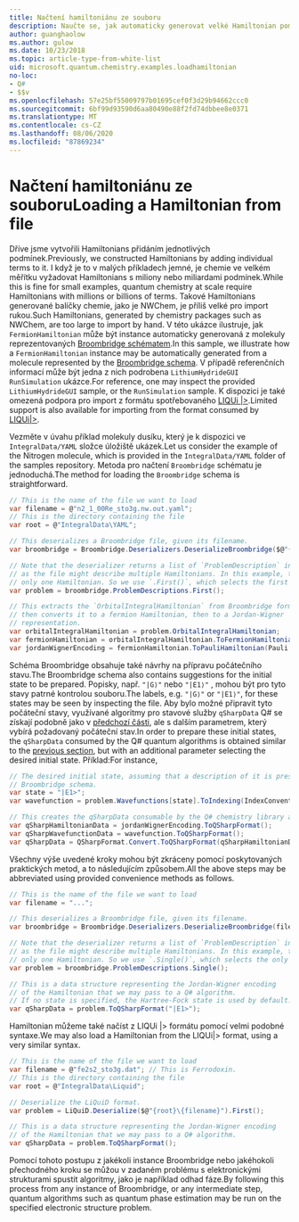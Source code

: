 ```yaml
---
title: Načtení hamiltoniánu ze souboru
description: Naučte se, jak automaticky generovat velké Hamiltonian pomocí schématu Broombridge.
author: guanghaolow
ms.author: gulow
ms.date: 10/23/2018
ms.topic: article-type-from-white-list
uid: microsoft.quantum.chemistry.examples.loadhamiltonian
no-loc:
- Q#
- $$v
ms.openlocfilehash: 57e25bf55009797b01695cef0f3d29b94662ccc0
ms.sourcegitcommit: 6bf99d93590d6aa80490e88f2fd74dbbee8e0371
ms.translationtype: MT
ms.contentlocale: cs-CZ
ms.lasthandoff: 08/06/2020
ms.locfileid: "87869234"
---
```

# <a name="loading-a-hamiltonian-from-file"></a><span data-ttu-id="ebcd0-103">Načtení hamiltoniánu ze souboru</span><span class="sxs-lookup"><span data-stu-id="ebcd0-103">Loading a Hamiltonian from file</span></span>
<span data-ttu-id="ebcd0-104">Dříve jsme vytvořili Hamiltonians přidáním jednotlivých podmínek.</span><span class="sxs-lookup"><span data-stu-id="ebcd0-104">Previously, we constructed Hamiltonians by adding individual terms to it.</span></span> <span data-ttu-id="ebcd0-105">I když je to v malých příkladech jemné, je chemie ve velkém měřítku vyžadovat Hamiltonians s miliony nebo miliardami podmínek.</span><span class="sxs-lookup"><span data-stu-id="ebcd0-105">While this is fine for small examples, quantum chemistry at scale require Hamiltonians with millions or billions of terms.</span></span> <span data-ttu-id="ebcd0-106">Takové Hamiltonians generované balíčky chemie, jako je NWChem, je příliš velké pro import rukou.</span><span class="sxs-lookup"><span data-stu-id="ebcd0-106">Such Hamiltonians, generated by chemistry packages such as NWChem, are too large to import by hand.</span></span> <span data-ttu-id="ebcd0-107">V této ukázce ilustruje, jak `FermionHamiltonian` může být instance automaticky generovaná z molekuly reprezentovaných [Broombridge schématem](xref:microsoft.quantum.libraries.chemistry.schema.broombridge).</span><span class="sxs-lookup"><span data-stu-id="ebcd0-107">In this sample, we illustrate how a `FermionHamiltonian` instance may be automatically generated from a molecule represented by the [Broombridge schema](xref:microsoft.quantum.libraries.chemistry.schema.broombridge).</span></span> <span data-ttu-id="ebcd0-108">V případě referenčních informací může být jedna z nich podrobena `LithiumHydrideGUI` `RunSimulation` ukázce.</span><span class="sxs-lookup"><span data-stu-id="ebcd0-108">For reference, one may inspect the provided `LithiumHydrideGUI` sample, or the `RunSimulation` sample.</span></span> <span data-ttu-id="ebcd0-109">K dispozici je také omezená podpora pro import z formátu spotřebovaného [LIQUi |>](https://www.microsoft.com/en-us/research/project/language-integrated-quantum-operations-liqui/).</span><span class="sxs-lookup"><span data-stu-id="ebcd0-109">Limited support is also available for importing from the format consumed by [LIQUi|>](https://www.microsoft.com/en-us/research/project/language-integrated-quantum-operations-liqui/).</span></span>

<span data-ttu-id="ebcd0-110">Vezměte v úvahu příklad molekuly dusíku, který je k dispozici ve `IntegralData/YAML` složce úložiště ukázek.</span><span class="sxs-lookup"><span data-stu-id="ebcd0-110">Let us consider the example of the Nitrogen molecule, which is provided in the `IntegralData/YAML` folder of the samples repository.</span></span> <span data-ttu-id="ebcd0-111">Metoda pro načtení `Broombridge` schématu je jednoduchá.</span><span class="sxs-lookup"><span data-stu-id="ebcd0-111">The method for loading the `Broombridge` schema is straightforward.</span></span>

```csharp
// This is the name of the file we want to load
var filename = @"n2_1_00Re_sto3g.nw.out.yaml";
// This is the directory containing the file
var root = @"IntegralData\YAML";

// This deserializes a Broombridge file, given its filename.
var broombridge = Broombridge.Deserializers.DeserializeBroombridge($@"{root}\{filename}");

// Note that the deserializer returns a list of `ProblemDescription` instances 
// as the file might describe multiple Hamiltonians. In this example, there is 
// only one Hamiltonian. So we use `.First()`, which selects the first element of the list.
var problem = broombridge.ProblemDescriptions.First();

// This extracts the `OrbitalIntegralHamiltonian` from Broombridge format,
// then converts it to a fermion Hamiltonian, then to a Jordan-Wigner
// representation.
var orbitalIntegralHamiltonian = problem.OrbitalIntegralHamiltonian;
var fermionHamiltonian = orbitalIntegralHamiltonian.ToFermionHamiltonian(IndexConvention.UpDown);
var jordanWignerEncoding = fermionHamiltonian.ToPauliHamiltonian(Pauli.QubitEncoding.JordanWigner);
```

<span data-ttu-id="ebcd0-112">Schéma Broombridge obsahuje také návrhy na přípravu počátečního stavu.</span><span class="sxs-lookup"><span data-stu-id="ebcd0-112">The Broombridge schema also contains suggestions for the initial state to be prepared.</span></span> <span data-ttu-id="ebcd0-113">Popisky, např. `"|G⟩"` nebo `"|E1⟩"` , mohou být pro tyto stavy patrné kontrolou souboru.</span><span class="sxs-lookup"><span data-stu-id="ebcd0-113">The labels, e.g. `"|G⟩"` or `"|E1⟩"`, for these states may be seen by inspecting the file.</span></span> <span data-ttu-id="ebcd0-114">Aby bylo možné připravit tyto počáteční stavy, využívané algoritmy pro stavové služby `qSharpData` Q# se získají podobně jako v [předchozí části](xref:microsoft.quantum.chemistry.examples.energyestimate), ale s dalším parametrem, který vybírá požadovaný počáteční stav.</span><span class="sxs-lookup"><span data-stu-id="ebcd0-114">In order to prepare these initial states, the `qSharpData` consumed by the Q# quantum algorithms is obtained similar to the [previous section](xref:microsoft.quantum.chemistry.examples.energyestimate), but with an additional parameter selecting the desired initial state.</span></span> <span data-ttu-id="ebcd0-115">Příklad:</span><span class="sxs-lookup"><span data-stu-id="ebcd0-115">For instance,</span></span>
```csharp
// The desired initial state, assuming that a description of it is present in the
// Broombridge schema.
var state = "|E1>";
var wavefunction = problem.Wavefunctions[state].ToIndexing(IndexConvention.UpDown);

// This creates the qSharpData consumable by the Q# chemistry library algorithms.
var qSharpHamiltonianData = jordanWignerEncoding.ToQSharpFormat();
var qSharpWavefunctionData = wavefunction.ToQSharpFormat();
var qSharpData = QSharpFormat.Convert.ToQSharpFormat(qSharpHamiltonianData, qSharpWavefunctionData);
```

<span data-ttu-id="ebcd0-116">Všechny výše uvedené kroky mohou být zkráceny pomocí poskytovaných praktických metod, a to následujícím způsobem.</span><span class="sxs-lookup"><span data-stu-id="ebcd0-116">All the above steps may be abbreviated using provided convenience methods as follows.</span></span>
```csharp
// This is the name of the file we want to load
var filename = "...";

// This deserializes a Broombridge file, given its filename.
var broombridge = Broombridge.Deserializers.DeserializeBroombridge(filename);

// Note that the deserializer returns a list of `ProblemDescription` instances 
// as the file might describe multiple Hamiltonians. In this example, there is 
// only one Hamiltonian. So we use `.Single()`, which selects the only element of the list.
var problem = broombridge.ProblemDescriptions.Single();

// This is a data structure representing the Jordan-Wigner encoding 
// of the Hamiltonian that we may pass to a Q# algorithm.
// If no state is specified, the Hartree-Fock state is used by default.
var qSharpData = problem.ToQSharpFormat("|E1>");
```

<span data-ttu-id="ebcd0-117">Hamiltonian můžeme také načíst z LIQUi |> formátu pomocí velmi podobné syntaxe.</span><span class="sxs-lookup"><span data-stu-id="ebcd0-117">We may also load a Hamiltonian from the LIQUi|> format, using a very similar syntax.</span></span> 

```csharp
// This is the name of the file we want to load
var filename = @"fe2s2_sto3g.dat"; // This is Ferrodoxin.
// This is the directory containing the file
var root = @"IntegralData\Liquid";

// Deserialize the LiQuiD format.
var problem = LiQuiD.Deserialize($@"{root}\{filename}").First();

// This is a data structure representing the Jordan-Wigner encoding 
// of the Hamiltonian that we may pass to a Q# algorithm.
var qSharpData = problem.ToQSharpFormat();
```

<span data-ttu-id="ebcd0-118">Pomocí tohoto postupu z jakékoli instance Broombridge nebo jakéhokoli přechodného kroku se můžou v zadaném problému s elektronickými strukturami spustit algoritmy, jako je například odhad fáze.</span><span class="sxs-lookup"><span data-stu-id="ebcd0-118">By following this process from any instance of Broombridge, or any intermediate step, quantum algorithms such as quantum phase estimation may be run on the specified electronic structure problem.</span></span>
